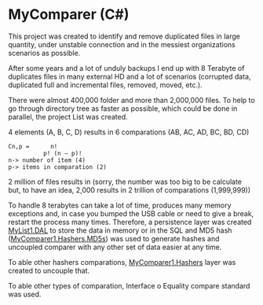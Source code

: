 # MyComparer (C#)

This project was created to identify and remove duplicated files in large quantity, under unstable connection and in the messiest organizations scenarios as possible.

After some years and a lot of unduly backups I end up with 8 Terabyte of duplicates files in many external HD and a lot of scenarios (corrupted data, duplicated full and incremental files, removed, moved, etc.).

There were almost 400,000 folder and more than 2,000,000 files. To help to go through directory tree as faster as possible, which could be done in parallel, the project List was created.

4 elements (A, B, C, D) results in 6 comparations (AB, AC, AD, BC, BD, CD)
```
Cn,p =      n!
          p! (n – p)!
n-> number of item (4)
p-> items in comparation (2)
```
2 million of files results in (sorry, the number was too big to be calculate but, to have an idea, 2,000 results in 2 trillion of comparations (1,999,999))

To handle 8 terabytes can take a lot of time, produces many memory exceptions and, in case you bumped the USB cable or need to give a break, restart the process many times. Therefore, a persistence layer was created [MyList1.DAL](https://github.com/vinils/MyList1.DAL) to store the data in memory or in the SQL and MD5 hash ([MyComparer1.Hashers.MD5s](https://github.com/vinils/MyComparer1.Hashers.MD5s)) was used to generate hashes and uncoupled comparer with any other set of data easier at any time.

To able other hashers comparations, [MyComparer1.Hashers](https://github.com/vinils/MyComparer1.Hashers) layer was created to uncouple that.

To able other types of comparation, Interface o Equality compare standard was used.

